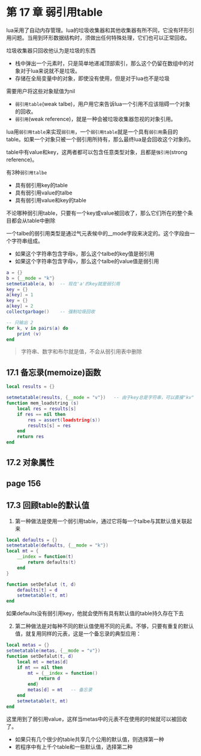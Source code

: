 第 17 章 弱引用table
====================

lua采用了自动内存管理。lua的垃圾收集器和其他收集器有所不同，它没有环形引用问题。当用到环形数据结构时，须做出任何特殊处理，它们也可以正常回收。

垃圾收集器只回收他认为是垃圾的东西

* 栈中弹出一个元素时，只是简单地递减顶部索引，那么这个仍留在数组中的对象对于lua来说就不是垃圾。
* 存储在全局变量中的对象，即使没有使用，但是对于lua也不是垃圾

需要用户将这些对象赋值为nil

* `弱引用table`(weak talbe)，用户用它来告诉lua一个引用不应该阻碍一个对象的回收。
* `弱引用`(weak reference)，就是一种会被垃圾收集器忽视的对象引用。

lua用`弱引用table`来实现`弱引用`，一个`弱引用table`就是一个具有`弱引用`条目的table。如果一个对象只被一个弱引用所持有，那么最终lua是会回收这个对象的。

table中有value和key，这两者都可以包含任意类型对象，且都是`强引用`(strong reference)。

有3种`弱引用talbe`

* 具有弱引用key的table
* 具有弱引用value的talbe
* 具有弱引用value和key的table

不论哪种弱引用table，只要有一个key或value被回收了，那么它们所在的整个条目都会从table中删除

一个talbe的弱引用类型是通过气元表候中的__mode字段来决定的。这个字段由一个字符串组成。

* 如果这个字符串包含字母`k`，那么这个talbe的key值是弱引用
* 如果这个字符串包含字母`v`，那么这个talbe的value值是弱引用


```lua
a = {}
b = {__mode = "k"}
setmetatable(a, b)  -- 现在'a'的key就是弱引用
key = {}
a[key] = 1
key = {}
a[key] = 2
collectgarbage()    -- 强制垃圾回收

-- 只输出 2
for k, v in pairs(a) do 
    print (v)
end
```


> 字符串、数字和布尔就是值，不会从弱引用表中删除


## 17\.1 备忘录(memoize)函数

```lua
local results = {}

setmetatable(results, {__mode = "v"})   -- 由于key总是字符串，可以直接"kv"
function mem_loadstring (s)
    local res = results[s]
    if res == nil then
        res = assert(loadstring(s))
        results[s] = res
    end
    return res
end 
```

## 17\.2 对象属性

page 156
----------------

## 17\.3 回顾table的默认值

1. 第一种做法是使用一个弱引用table，通过它将每一个talbe与其默认值关联起来

```lua
local defaults = {}
setmetatable(defaults, {__mode = "k"})
local mt = {
    __index = function(t)
        return defaults(t)
    end
}

function setDefalut (t, d)
    defaults[t] = d
    setmetatable(t, mt)
end
```
如果defaults没有弱引用key，他就会使所有具有默认值的table持久存在下去

2. 第二种做法是对每种不同的默认值使用不同的元素。不够，只要有重复的默认值，就复用同样的元表，这是一个备忘录的典型应用：

```lua
local metas = {}
setmetatable(metas, {__mode = "v"})
function setDefalut(t, d)
    local mt = metas[d]
    if mt == nil then
        mt = {__index = function()
            return d
        end}
        metas[d] = mt   -- 备忘录
    end
    setmetatable(t, mt)
end
```
这里用到了弱引用value，这样当metas中的元表不在使用的时候就可以被回收了。

* 如果只有几个很少的table共享几个公用的默认值，则选择第一种
* 若程序中有上千个table和一些默认值，选择第二种
